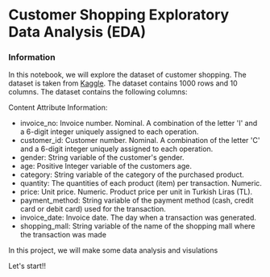 # Customer Shopping Exploratory Data Analysis (EDA)


### Information

In this notebook, we will explore the dataset of customer shopping. The dataset is taken from [Kaggle](https://www.kaggle.com/datasets/mehmettahiraslan/customer-shopping-dataset). The dataset contains 1000 rows and 10 columns. The dataset contains the following columns:

Content Attribute Information:
- invoice_no: Invoice number. Nominal. A combination of the letter 'I' and a 6-digit integer uniquely assigned to each operation.
- customer_id: Customer number. Nominal. A combination of the letter 'C' and a 6-digit integer uniquely assigned to each operation.
- gender: String variable of the customer's gender.
- age: Positive Integer variable of the customers age.
- category: String variable of the category of the purchased product.
- quantity: The quantities of each product (item) per transaction. Numeric.
- price: Unit price. Numeric. Product price per unit in Turkish Liras (TL).
- payment_method: String variable of the payment method (cash, credit card or debit card) used for the transaction.
- invoice_date: Invoice date. The day when a transaction was generated.
- shopping_mall: String variable of the name of the shopping mall where the transaction was made

In this project, we will make some data analysis and visulations

Let's start!!
